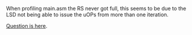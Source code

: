 When profiling main.asm the RS never got full, this seems to be due to the LSD not being able
to issue the uOPs from more than one iteration. 

[Question is here](https://stackoverflow.com/questions/52054585/can-the-lsd-issue-uops-from-the-next-iteration-of-the-detected-loop).
